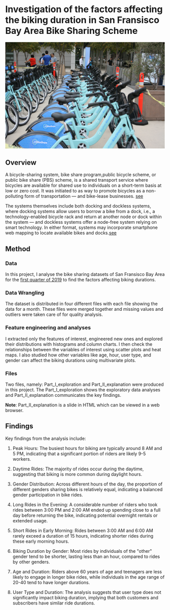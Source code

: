 # Investigation of the factors affecting the biking duration in San Fransisco Bay Area Bike Sharing Scheme

<img src="bike.jpg" alt="Bike Sharing" style="max-width: 100%;">

## Overview
A bicycle-sharing system, bike share program,public bicycle scheme, or public bike share (PBS) scheme, is a shared transport service where bicycles are available for shared use to individuals on a short-term basis at low or zero cost. It was initiated to as way to promote bicycles as a non-polluting form of transportation — and bike-lease businesses. [see](https://en.wikipedia.org/wiki/Bicycle-sharing_system)

The systems themselves include both docking and dockless systems, where docking systems allow users to borrow a bike from a dock, i.e., a technology-enabled bicycle rack and return at another node or dock within the system — and dockless systems offer a node-free system relying on smart technology. In either format, systems may incorporate smartphone web mapping to locate available bikes and docks.[see](https://en.wikipedia.org/wiki/Bicycle-sharing_system)


## Method

### Data
In this project, I analyse the bike sharing datasets of San Fransisco Bay Area for the [first quarter of 2019](https://s3.amazonaws.com/fordgobike-data/index.html) to find the factors affecting biking durations. 

### Data Wrangling
The dataset is distributed in four different files with each file showing the data for a month. These files were merged together and missing values and outliers were taken care of for quality analysis.

### Feature engineering and analyses
I extracted only the features of interest, engineered new ones and explored their distributions with histograms and column charts. I then check the relationships between the variables of interest using scatter plots and heat maps. I also studied how other variables like age, hour, user type, and gender can affect the biking durations using multivariate plots. 

### Files
Two files, namely: Part_I_exploration and Part_II_explanation were produced in this project. The Part_I_exploration shows the exploratory data analyses and Part_II_explanation communicates the key findings.

**Note**: Part_II_explanation is a slide in HTML which can be viewed in a web browser.

## Findings

Key findings from the analysis include:

1. Peak Hours: The busiest hours for biking are typically around 8 AM and 5 PM, indicating that a significant portion of riders are likely 9-5 workers.

2. Daytime Rides: The majority of rides occur during the daytime, suggesting that biking is more common during daylight hours.

3. Gender Distribution: Across different hours of the day, the proportion of different genders sharing bikes is relatively equal, indicating a balanced gender participation in bike rides.

4. Long Rides in the Evening: A considerable number of riders who took rides between 3:00 PM and 2:00 AM ended up spending close to a full day before returning the bike, indicating potential overnight rentals or extended usage.

5. Short Rides in Early Morning: Rides between 3:00 AM and 6:00 AM rarely exceed a duration of 15 hours, indicating shorter rides during these early morning hours.

6. Biking Duration by Gender: Most rides by individuals of the "other" gender tend to be shorter, lasting less than an hour, compared to rides by other genders.

7. Age and Duration: Riders above 60 years of age and teenagers are less likely to engage in longer bike rides, while individuals in the age range of 20-40 tend to have longer durations.

8. User Type and Duration: The analysis suggests that user type does not significantly impact biking duration, implying that both customers and subscribers have similar ride durations.
